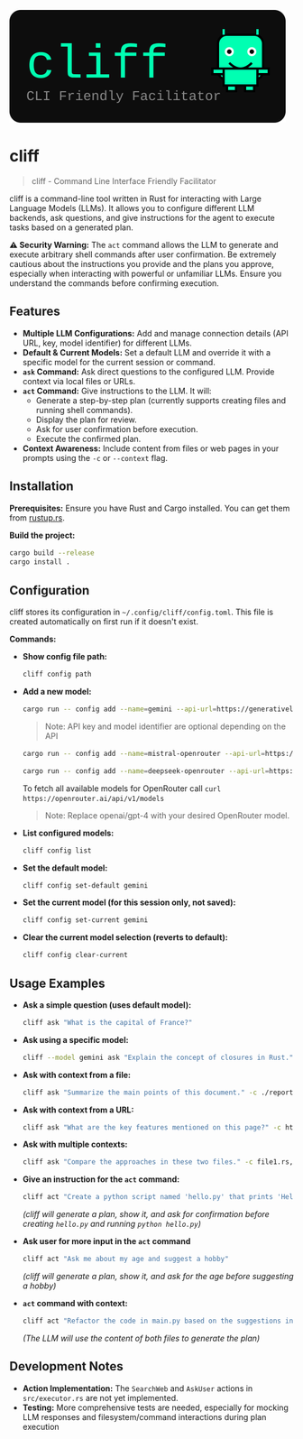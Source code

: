 ![cliff Logo](images/cliff.svg)

# cliff
> cliff - Command Line Interface Friendly Facilitator

cliff is a command-line tool written in Rust for interacting with Large Language Models (LLMs). It allows you to configure different LLM backends, ask questions, and give instructions for the agent to execute tasks based on a generated plan.

**⚠️ Security Warning:** The `act` command allows the LLM to generate and execute arbitrary shell commands after user confirmation. Be extremely cautious about the instructions you provide and the plans you approve, especially when interacting with powerful or unfamiliar LLMs. Ensure you understand the commands before confirming execution.

## Features

*   **Multiple LLM Configurations:** Add and manage connection details (API URL, key, model identifier) for different LLMs.
*   **Default & Current Models:** Set a default LLM and override it with a specific model for the current session or command.
*   **`ask` Command:** Ask direct questions to the configured LLM. Provide context via local files or URLs.
*   **`act` Command:** Give instructions to the LLM. It will:
    *   Generate a step-by-step plan (currently supports creating files and running shell commands).
    *   Display the plan for review.
    *   Ask for user confirmation before execution.
    *   Execute the confirmed plan.
*   **Context Awareness:** Include content from files or web pages in your prompts using the `-c` or `--context` flag.

## Installation

**Prerequisites:** Ensure you have Rust and Cargo installed. You can get them from [rustup.rs](https://rustup.rs/).

**Build the project:**
```bash
cargo build --release
cargo install .
```

## Configuration

cliff stores its configuration in `~/.config/cliff/config.toml`. This file is created automatically on first run if it doesn't exist.

**Commands:**

*   **Show config file path:**
    ```bash
    cliff config path
    ```
*   **Add a new model:**
    ```bash
    cargo run -- config add --name=gemini --api-url=https://generativelanguage.googleapis.com/v1beta/models/gemini-1.5-flash:generateContent --api-key=$GEMINI_API_KEY --api-key-header="x-goog-api-key: {{api_key}}" --model-identifier=gemini-1.5-flash --request-format='{"contents": [{"parts":[{"text": "{{prompt}}"}]}]}' --response-json-path='$.candidates[0].content.parts[0].text'
    ```

    > Note: API key and model identifier are optional depending on the API

    ```bash
    cargo run -- config add --name=mistral-openrouter --api-url=https://openrouter.ai/api/v1/chat/completions --api-key=$OPENROUTER_API_KEY --api-key-header="Authorization: Bearer {{api_key}}" --model-identifier=mistralai/mistral-small-24b-instruct-2501:free --request-format='{"model": "{{model}}", "messages": [{"role": "user", "content": "{{prompt}}"}]}' --response-json-path='$.choices[0].message.content'
    ```

    ```bash
    cargo run -- config add --name=deepseek-openrouter --api-url=https://openrouter.ai/api/v1/chat/completions --api-key=$OPENROUTER_API_KEY --api-key-header="Authorization: Bearer {{api_key}}" --model-identifier=deepseek/deepseek-r1-distill-qwen-14b:free --request-format='{"model": "{{model}}", "messages": [{"role": "user", "content": "{{prompt}}"}]}' --response-json-path='$.choices[0].message.content'
    ```

    To fetch all available models for OpenRouter call `curl https://openrouter.ai/api/v1/models`

    > Note: Replace openai/gpt-4 with your desired OpenRouter model.

*   **List configured models:**
    ```bash
    cliff config list
    ```
*   **Set the default model:**
    ```bash
    cliff config set-default gemini
    ```
*   **Set the current model (for this session only, not saved):**
    ```bash
    cliff config set-current gemini
    ```
*   **Clear the current model selection (reverts to default):**
    ```bash
    cliff config clear-current
    ```

## Usage Examples

*   **Ask a simple question (uses default model):**
    ```bash
    cliff ask "What is the capital of France?"
    ```
*   **Ask using a specific model:**
    ```bash
    cliff --model gemini ask "Explain the concept of closures in Rust."
    ```
*   **Ask with context from a file:**
    ```bash
    cliff ask "Summarize the main points of this document." -c ./report.txt
    ```
*   **Ask with context from a URL:**
    ```bash
    cliff ask "What are the key features mentioned on this page?" -c https://example.com/features
    ```
*   **Ask with multiple contexts:**
    ```bash
    cliff ask "Compare the approaches in these two files." -c file1.rs,file2.rs
    ```
*   **Give an instruction for the `act` command:**
    ```bash
    cliff act "Create a python script named 'hello.py' that prints 'Hello, cliff!' and then run it."
    ```
    *(cliff will generate a plan, show it, and ask for confirmation before creating `hello.py` and running `python hello.py`)*

*   **Ask user for more input in the `act` command**
    ```bash
    cliff act "Ask me about my age and suggest a hobby"
    ```
    *(cliff will generate a plan, show it, and ask for the age before suggesting a hobby)*

*   **`act` command with context:**
    ```bash
    cliff act "Refactor the code in main.py based on the suggestions in review.txt" -c main.py,review.txt
    ```
    *(The LLM will use the content of both files to generate the plan)*

## Development Notes

*   **Action Implementation:** The `SearchWeb` and `AskUser` actions in `src/executor.rs` are not yet implemented.
*   **Testing:** More comprehensive tests are needed, especially for mocking LLM responses and filesystem/command interactions during plan execution

